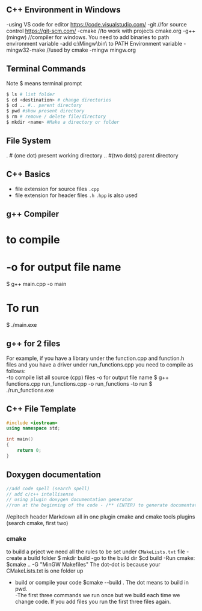 ## C++ Environment in Windows
-using VS code for editor https://code.visualstudio.com/
-git //for source control  https://git-scm.com/
-cmake //to work with projects  cmake.org
-g++ (mingw) //compiler for windows.  You need to add binaries to path environment variable 
-add c:\Mingw\bin\ to PATH Environment variable
-mingw32-make //used by cmake
-mingw
 mingw.org
## Terminal Commands
Note $ means terminal prompt
```bash
$ ls # list folder
$ cd <destination> # change directories
$ cd .. #.. parent directory
$ pwd #show present directory
$ rm # remove / delete file/directory
$ mkdir <name> #Make a directory or folder
```
## File System
. # (one dot) present working directory
.. #(two dots) parent directory

## C++ Basics
- file extension for source files `.cpp`
- file extension for header files `.h` `.hpp` is also used

## g++ Compiler
# to compile
# -o for output file name
$ g++ main.cpp -o main
# To run
$ ./main.exe

## g++ for 2 files
For example, if you have a library under the function.cpp and function.h files and you have a driver under run_functions.cpp you need to compile as follows:  
-to compile list all source (cpp) files
-o for output file name
$ g++ functions.cpp run_functions.cpp -o run_functions
-to run
$ ./run_functions.exe

## C++ File Template
```cpp
#include <iostream>
using namespace std;

int main()
{
    return 0;
}
```
## Doxygen documentation 
```cpp
//add code spell (search spell)
// add c/c++ intellisense
// using plugin doxygen documentation generator
//run at the beginning of the code - /** (ENTER) to generate documentation
```
//epitech header
Markdown all in one plugin
cmake and cmake tools plugins (search cmake, first two)


### cmake
to build a prject we need all the rules to be set under `CMakeLists.txt` file
-create a build folder $ mkdir build
-go to the build dir $cd build
-Run cmake: $cmake .. -G "MinGW Makefiles" The dot-dot is because your CMakeLists.txt is one folder up
- build or compile your code $cmake --build .  The dot means to build in pwd.  
-The first three commands we run once but we build each time we change code.  If you add files you run the first three files again.